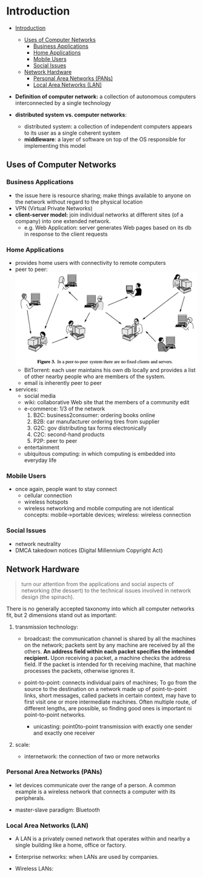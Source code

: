 # Introduction

- [Introduction](#introduction)
  - [Uses of Computer Networks](#uses-of-computer-networks)
    - [Business Applications](#business-applications)
    - [Home Applications](#home-applications)
    - [Mobile Users](#mobile-users)
    - [Social Issues](#social-issues)
  - [Network Hardware](#network-hardware)
    - [Personal Area Networks (PANs)](#personal-area-networks-pans)
    - [Local Area Networks (LAN)](#local-area-networks-lan)

- **Definition of computer network:** a collection of autonomous computers interconnected by a single technology
- **distributed system vs. computer networks**: 
  - distributed system: a collection of independent computers appears to its user as a single coherent system
  - **middleware**: a layer of software on top of the OS responsible for implementing this model
  
## Uses of Computer Networks
### Business Applications
- the issue here is resource sharing; make things available to anyone on the network without regard to the physical location
- VPN (Virtual Private Networks)
- **client-server model:** join individual networks at different sites (of a company) into one extended network.
  - e.g. Web Application: server generates Web pages based on its db in response to the client requests

### Home Applications
- provides home users with connectivity to remote computers
- peer to peer: ![](attach/fig3.p2p_network.png)
  - BitTorrent: each user maintains his own db locally and provides a list of other nearby people who are members of the system. 
  - email is inherently peer to peer
- services:
  - social media
  - wiki: collaborative Web site that the members of a community edit
  - e-commerce: 1/3 of the network
    1. B2C: business2consumer: ordering books online
    2. B2B: car manufacturer ordering tires from supplier
    3. G2C: gov distributing tax forms electronically
    4. C2C: second-hand products
    5. P2P: peer to peer
  - entertainment
  - ubiquitous computing: in which computing is embedded into everyday life
  
### Mobile Users
- once again, people want to stay connect
  - cellular connection
  - wireless hotspots
  - wireless networking and mobile computing are not identical concepts: mobile->portable devices; wireless: wireless connection

### Social Issues
- network neutrality
- DMCA takedown notices (Digital Millennium Copyright Act)


## Network Hardware
> turn our attention from the applications and social aspects of networking (the dessert) to the technical issues involved in network design (the spinach). 

There is no generally accepted taxonomy into which all computer networks fit, but 2 dimensions stand out as important:
1. transmission technology:
    - broadcast: the communication channel is shared by all the machines on the network; packets sent by any machine are received by all the others. **An address field within each packet specifies the intended recipient.** Upon receiving a packet, a machine checks the address field. If the packet is intended for th receiving machine, that machine processes the packets, otherwise ignores it.


    - point-to-point: connects individual pairs of machines; To go from the source to the destination on a network made up of point-to-point links, short messages, called packets in certain context, may have to first visit one or more intermediate machines. Often multiple route, of different lengths, are possible, so finding good ones is important ni point-to-point networks.
      - unicasting: point0to-point transmission with exactly one sender and exactly one receiver


2. scale:
    - internetwork: the connection of two or more networks

### Personal Area Networks (PANs)
- let devices communicate over the range of a person. A common example is a wireless network that connects a computer with its peripherals.

- master-slave paradigm: Bluetooth

### Local Area Networks (LAN)
- A LAN is a privately owned network that operates within and nearby a single building like a home, office or factory.

- Enterprise networks: when LANs are used by companies.

- Wireless LANs: 